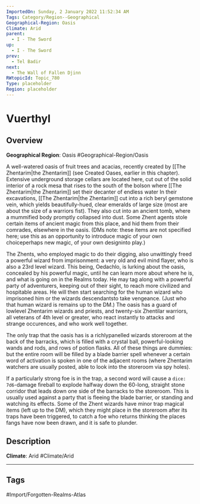 ```yaml
---
ImportedOn: Sunday, 2 January 2022 11:52:34 AM
Tags: Category/Region--Geographical
Geographical-Region: Oasis
Climate: Arid
parent:
  - I - The Sword
up:
  - I - The Sword
prev:
  - Tel Badir
next:
  - The Wall of Fallen Djinn
RWtopicId: Topic_780
Type: placeholder
Region: placeholder
---
```

# Vuerthyl
## Overview
**Geographical Region**: Oasis
#Geographical-Region/Oasis

A well-watered oasis of fruit trees and acacias, recently created by [[The Zhentarim|the Zhentarim]] (see Created Oases, earlier in this chapter). Extensive underground storage cellars are located here, cut out of the solid interior of a rock mesa that rises to the south of the bolson where [[The Zhentarim|the Zhentarim]] set their decanter of endless water In their excavations, [[The Zhentarim|the Zhentarim]] cut into a rich beryl gemstone vein, which yields beautifully-hued, clear emeralds of large size (most are about the size of a warriors fist). They also cut into an ancient tomb, where a mummified body promptly collapsed into dust. Some Zhent agents stole certain items of ancient magic from this place, and hid them from their comrades, elsewhere in the oasis. (DMs note: these items are not specified here; use this as an opportunity to introduce magic of your own choiceperhaps new magic, of your own designinto play.)

The Zhents, who employed magic to do their digging, also unwittingly freed a powerful wizard from imprisonment: a very old and evil mind flayer, who is also a 23rd level wizard. This being, Oedachlo, is lurking about the oasis, concealed by his powerful magic, until he can learn more about where he is, and what is going on in the Realms today. He may tag along with a powerful party of adventurers, keeping out of their sight, to reach more civilized and hospitable areas. He will then start searching for the human wizard who imprisoned him or the wizards descendantsto take vengeance. (Just who that human wizard is remains up to the DM.) The oasis has a guard of lowlevel Zhentarim wizards and priests, and twenty-six Zhentilar warriors, all veterans of 4th level or greater, who react instantly to attacks and strange occurences, and who work well together.

The only trap that the oasis has is a richlypanelled wizards storeroom at the back of the barracks, which is filled with a crystal ball, powerful-looking wands and rods, and rows of potion flasks. All of these things are dummies: but the entire room will be filled by a blade barrier spell whenever a certain word of activation is spoken in one of the adjacent rooms (where Zhentarim watchers are usually posted, able to look into the storeroom via spy holes).

If a particularly strong foe is in the trap, a second word will cause a `dice: 7d6`-damage fireball to explode halfway down the 60-long, straight stone corridor that leads down one side of the barracks to the storeroom. This is usually used against a party that is fleeing the blade barrier, or standing and watching its effects. Some of the Zhent wizards have minor trap magical items (left up to the DM), which they might place in the storeroom after its traps have been triggered, to catch a foe who returns thinking the places fangs have now been drawn, and it is safe to plunder.

## Description
**Climate**: Arid
#Climate/Arid


---
## Tags
#Import/Forgotten-Realms-Atlas

